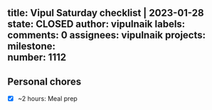 title:	Vipul Saturday checklist | 2023-01-28
state:	CLOSED
author:	vipulnaik
labels:	
comments:	0
assignees:	vipulnaik
projects:	
milestone:	
number:	1112
--
## Personal chores

- [x] ~2 hours: Meal prep
